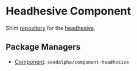 Headhesive Component
================

Shim [repository](https://github.com/seedalpha/component-headhesive) for the [headhesive](http://markgoodyear.com/labs/headhesive/).

Package Managers
----------------

* [Component](https://github.com/component/component): `seedalpha/component-headhesive`
